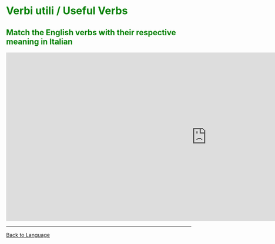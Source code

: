 <h1 style="color:green;"> Verbi utili / Useful Verbs </h1>

<h2 style="color:green;"> Match the English verbs with their respective meaning in Italian </h2>

<iframe src="https://h5p.org/h5p/embed/370670" width="1090" height="460" frameborder="0" allowfullscreen="allowfullscreen"></iframe><script src="https://h5p.org/sites/all/modules/h5p/library/js/h5p-resizer.js" charset="UTF-8"></script>

<hr>
<p> 
<a style="float:left;" href="language.html" class="btn2"> Back to Language</a>
</p>
<div style="clear:both;"> </div>
